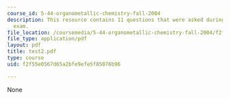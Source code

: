 ```yaml
---
course_id: 5-44-organometallic-chemistry-fall-2004
description: This resource contains 11 questions that were asked during the final
  exam.
file_location: /coursemedia/5-44-organometallic-chemistry-fall-2004/f2f55e0567d65a2bfe9efe5f85076b96_test2.pdf
file_type: application/pdf
layout: pdf
title: test2.pdf
type: course
uid: f2f55e0567d65a2bfe9efe5f85076b96

---
```

None